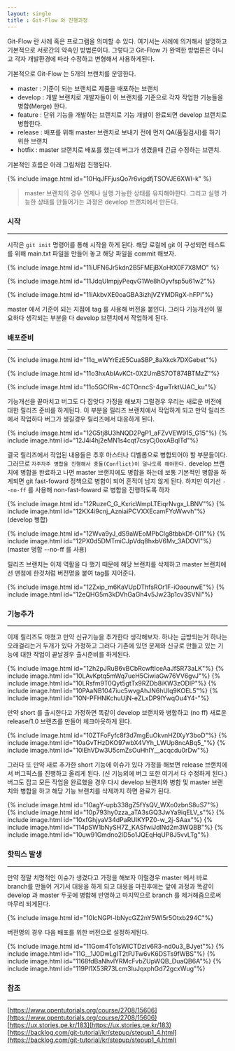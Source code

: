 ```yaml
---
layout: single
title : Git-Flow 와 진행과정
---
```


Git-Flow 란 사례 혹은 프로그램을 의미할 수 있다. 여기서는 사례에 의거해서 설명하고
기본적으로 서로간의 약속인 방법론이다. 그렇다고 Git-Flow 가 완벽한 방법론은 아니고
각자 개발환경에 따라 수정하고 변형해서 사용하게된다.

기본적으로 Git-Flow 는 5개의 브랜치를 운영한다.

- master : 기준이 되는 브랜치로 제품을 배포하는 브랜치
- develop : 개발 브랜치로 개발자들이 이 브랜치를 기준으로 각자 작업한 기능들을 병합(Merge) 한다.
- feature : 단위 기능을 개발하는 브랜치로 기능 개발이 완료되면 develop 브랜치로 병합한다.
- release : 배포를 위해 master 브랜치로 보내기 전에 먼저 QA(품질검사)를 하기 위한 브랜치
- hotfix : master 브랜치로 배포를 했는데 버그가 생겼을때 긴급 수정하는 브랜치.

기본적인 흐름은 아래 그림처럼 진행된다.

{% include image.html id="10HqJFFjusQo7r6vigdfjTSOVJE6XWI-k" %}

> master 브랜치의 경우 언제나 실행 가능한 상태를 유지해야한다. 그리고 실행 가능한 상태를 만들어가는
과정은 develop 브랜치에서 만든다.

### 시작
---
시작은 `git init` 명령어를 통해 시작을 하게 된다. 해당 로컬에 git 이 구성되면 
테스트를 위해 main.txt 파일을 만들어 놓고 해당 파일을 commit 해보자.

{% include image.html id="11iUFN6Jr5kdn2B5FMEjBXoHtX0F7X8MO" %}

{% include image.html id="11JdqUImpjyPeqvG1We8hOyvfsp5u61w2"%}

{% include image.html id="11iAkbvXE0oaGBA3izhjVZYMDRgX-hFPl"%}

master 에서 기준이 되는 지점에 tag 를 사용해 버전을 붙인다.
그러다 기능개선이 필요하다 생각되는 부분을 다 develop 브랜치에서 작업하게 된다.

### 배포준비
---
{% include image.html id="11q_wWYrEzE5CuaSBP_8aXkck7DXGebet"%}

{% include image.html id="11o3hxAbIAvKCt-0X2UmBS7OT874BTMzZ"%}

{% include image.html id="11o5GCfRw-4CTOnncS-4gwTrktVJAC_ku"%}

기능개선을 끝마치고 버그도 다 잡앗다 가정을 해보자 그럴경우 우리는 새로운 버전에 대한 릴리즈 준비를
하게된다. 이 부분을 릴리즈 브랜치에서 작업하게 되고 만약 릴리즈에서 작업하다 버그가 생길경우 릴리즈에서 대응하게 된다.

{% include image.html id="12G5tj8U3hNQD2PgP1_aFZvVEW915_G15"%}
{% include image.html id="12J4i4hj2eMN1s4cqt7csyCj0oxABqlTd"%}


결국 릴리즈에서 작업된 내용들은 추후 마스터나 디벨롭으로 병합되어야 할 부분들이다. 그러므로
`자주자주 병합을 진행해서 충돌(Conflict)이 덜나도록 해야한다.`
develop 브랜치에 병합을 완료하고 나면 master 브랜치에도 병합을 하는데 보통 기본적인 병합을 하게되면
git fast-foward 정책으로 병합이 되어 흔적이 남지 않게 된다. 하지만 여기선 `--no-ff` 를 사용해
non-fast-foward 로 병합을 진행하도록 하자

{% include image.html id="12RuzeC_G_KxricWmpLTEiqrNvgx_LBNV"%}
{% include image.html id="12KX4i9cnj_AzniaiPCVXXEcamFYoWwvh"%}
(develop 병합)

{% include image.html id="12Wva9yJ_dS9aWEoMPbClg8tbbkDf-OI1"%}
{% include image.html id="12PX0d5DMTmiCJpVdq8hxbV6Mv_3ADOVl"%}
(master 병합 --no-ff 를 사용)

릴리즈 브랜치는 이제 역활을 다 했기 때문에 해당 브랜치를 삭제하고 
master 브랜치에선 맨첨에 한것처럼 버전명을 붙여 tag를 지어준다. 

{% include image.html id="12Zxip_m6KaVUpDThfsROr1F-iOaounwE"%}
{% include image.html id="12eQHG5m3kDVhGaGh4v5Jw23p1cv3SVNl"%}

### 기능추가
---
이제 릴리즈도 마쳤고 만약 신규기능을 추가한다 생각해보자. 하나는 금방되는거 하나는 오래걸리는거 
두개가 있다 가정하고 그러다 기존에 있던 문제와 신규로 만들고 있는 기능에 대한 작업이 끝날경우
출시준비를 하게된다.

{% include image.html id="12h2pJRuB6vBCbRcwftIceAaJfSR73aLK"%}
{% include image.html id="10LAvKptq5mWq7ueH5CiwiaGw76VV6gvJ"%}
{% include image.html id="10LRsfm9T0Qyt5gtTx9RZDb8iKW3zODlP"%}
{% include image.html id="10PAaNB1047iuc5wvgAhJN6hUlq9KOEL5"%}
{% include image.html id="10N-PFHNKchuUjN-eZLxDP9lYwqOu4Y4-"%}

만약 short 를 출시한다고 가정하면 똑같이 develop 브랜치와 병합하고 (no ff) 새로운 release/1.0 브랜츠를
만들어 체크아웃하게 된다.

{% include image.html id="10ZTFoFyfc8f3d7mgEuOkvnHZIXyY3boD"%}
{% include image.html id="10aGvTHzDKO97wbX4VYh_LWUp8ncABq5_"%}
{% include image.html id="10lEhVDw3U5cmZsOuHhIY__acqcdu0rDw"%}

그러다 또 만약 새로 추가한 short 기능에 이슈가 있다 가정을 해보면 release 브랜치에서 버그픽스를 진행하고
올리게 된다. (신 기능외에 버그 또한 여기서 다 수정하게 된다.)  
버그도 잡고 모든 작업을 완료했을 경우 다시 develop 브랜치와 병합 및 master 브랜치와 병합을 하고
해당 기능 브랜치를 삭제까지 하면 완료가 된다.

{% include image.html id="10agY-upb338gZ5fYsQV_WXo0zbnS8uS7"%}
{% include image.html id="10p793hy0zza_aTA3sGQ3JwYa9iqELV_s"%}
{% include image.html id="10xfGhjyaV34dPaRUIKYPZ0-w_2j-SAax"%}
{% include image.html id="114pSW1bNySH7Z_KASfwiJdlNd2m3WQBB"%}
{% include image.html id="10uw91Gmdno2lD5o1JQEqHqUP8J5vvLTg"%}

### 핫픽스 발생
---
만약 정말 치명적인 이슈가 생겼다고 가정을 해보자 이럴경우 master 에서 바로 branch를 만들어
거기서 대응을 하게 되고 대응을 마친후에는 앞에 과정과 똑같이 develop 과 master 두곳에 병합해 반영하고
마지막으로 branch 를 제거해줌으로써 마무리 되게된다.

{% include image.html id="10IcNGPl-IbNycGZ2nY5WI5r5Otxb294C"%}

버전명의 경우 다음 배포를 위한 버전으로 설정하게된다.

{% include image.html id="11Gom4To1sWICTDzIv6R3-nd0u3_BJyet"%}
{% include image.html id="11G__1J0DwLgIT2tPJTw6vK6DSTs9fWBS"%}
{% include image.html id="1168fdBaNhvlYRMcFvbZUpWQB_DuaQB6A"%}
{% include image.html id="119Pl1X53R73Lcm3IuJqxphGd72gcxWug"%}

### 참조
---
[https://www.opentutorials.org/course/2708/15606](https://www.opentutorials.org/course/2708/15606)
[https://ux.stories.pe.kr/183](https://ux.stories.pe.kr/183)
[https://backlog.com/git-tutorial/kr/stepup/stepup1_4.html](https://backlog.com/git-tutorial/kr/stepup/stepup1_4.html)
